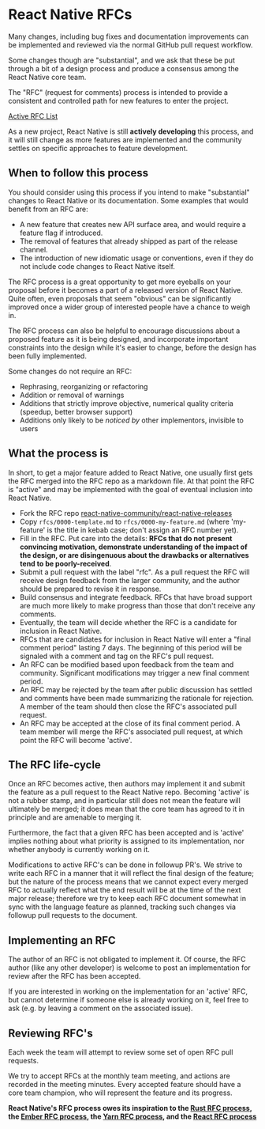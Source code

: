 # React Native RFCs

Many changes, including bug fixes and documentation improvements can be implemented and reviewed via the normal GitHub pull request workflow.

Some changes though are "substantial", and we ask that these be put through a bit of a design process and produce a consensus among the React Native core team.

The "RFC" (request for comments) process is intended to provide a consistent and controlled path for new features to enter the project.

[Active RFC List](https://github.com/react-native-community/react-native-releases/pulls?q=is%3Aopen+is%3Apr+label%3Arfc)

As a new project, React Native is still **actively developing** this process, and it will still change as more features are implemented and the community settles on specific approaches to feature development.

## When to follow this process

You should consider using this process if you intend to make "substantial" changes to React Native or its documentation. Some examples that would benefit from an RFC are:

- A new feature that creates new API surface area, and would require a feature flag if introduced.
- The removal of features that already shipped as part of the release channel.
- The introduction of new idiomatic usage or conventions, even if they do not include code changes to React Native itself.

The RFC process is a great opportunity to get more eyeballs on your proposal before it becomes a part of a released version of React Native. Quite often, even proposals that seem "obvious" can be significantly improved once a wider group of interested people have a chance to weigh in.

The RFC process can also be helpful to encourage discussions about a proposed feature as it is being designed, and incorporate important constraints into the design while it's easier to change, before the design has been fully implemented.

Some changes do not require an RFC:

- Rephrasing, reorganizing or refactoring
- Addition or removal of warnings
- Additions that strictly improve objective, numerical quality criteria (speedup, better browser support)
- Additions only likely to be _noticed by_ other implementors, invisible to users

## What the process is

In short, to get a major feature added to React Native, one usually first gets the RFC merged into the RFC repo as a markdown file. At that point the RFC is "active" and may be implemented with the goal of eventual inclusion into React Native.

- Fork the RFC repo [react-native-community/react-native-releases](http://github.com/react-native-community/react-native-releases)
- Copy `rfcs/0000-template.md` to `rfcs/0000-my-feature.md` (where 'my-feature' is the title in kebab case; don't assign an RFC number yet).
- Fill in the RFC. Put care into the details: **RFCs that do not present convincing motivation, demonstrate understanding of the impact of the design, or are disingenuous about the drawbacks or alternatives tend to be poorly-received**.
- Submit a pull request with the label "rfc". As a pull request the RFC will receive design feedback from the larger community, and the author should be prepared to revise it in response.
- Build consensus and integrate feedback. RFCs that have broad support are much more likely to make progress than those that don't receive any comments.
- Eventually, the team will decide whether the RFC is a candidate for inclusion in React Native.
- RFCs that are candidates for inclusion in React Native will enter a "final comment period" lasting 7 days. The beginning of this period will be signaled with a comment and tag on the RFC's pull request.
- An RFC can be modified based upon feedback from the team and community. Significant modifications may trigger a new final comment period.
- An RFC may be rejected by the team after public discussion has settled and comments have been made summarizing the rationale for rejection. A member of the team should then close the RFC's associated pull request.
- An RFC may be accepted at the close of its final comment period. A team member will merge the RFC's associated pull request, at which point the RFC will become 'active'.

## The RFC life-cycle

Once an RFC becomes active, then authors may implement it and submit the feature as a pull request to the React Native repo. Becoming 'active' is not a rubber stamp, and in particular still does not mean the feature will ultimately be merged; it does mean that the core team has agreed to it in principle and are amenable to merging it.

Furthermore, the fact that a given RFC has been accepted and is 'active' implies nothing about what priority is assigned to its implementation, nor whether anybody is currently working on it.

Modifications to active RFC's can be done in followup PR's. We strive to write each RFC in a manner that it will reflect the final design of the feature; but the nature of the process means that we cannot expect every merged RFC to actually reflect what the end result will be at the time of the next major release; therefore we try to keep each RFC document somewhat in sync with the language feature as planned, tracking such changes via followup pull requests to the document.

## Implementing an RFC

The author of an RFC is not obligated to implement it. Of course, the RFC author (like any other developer) is welcome to post an implementation for review after the RFC has been accepted.

If you are interested in working on the implementation for an 'active' RFC, but cannot determine if someone else is already working on it, feel free to ask (e.g. by leaving a comment on the associated issue).

## Reviewing RFC's

Each week the team will attempt to review some set of open RFC pull requests.

We try to accept RFCs at the monthly team meeting, and actions are recorded in the meeting minutes. Every accepted feature should have a core team champion, who will represent the feature and its progress.

**React Native's RFC process owes its inspiration to the [Rust RFC process], the [Ember RFC process], the [Yarn RFC process], and the [React RFC process]**

[Yarn RFC process]: https://github.com/yarnpkg/rfcs
[React RFC process]: https://github.com/reactjs/rfcs
[Rust RFC process]: https://github.com/rust-lang/rfcs
[Ember RFC process]: https://github.com/emberjs/rfcs